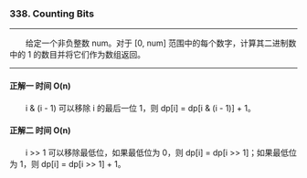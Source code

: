 ### 338. Counting Bits

-----

&emsp;&emsp;给定一个非负整数 num。对于 [0, num] 范围中的每个数字，计算其二进制数中的 1 的数目并将它们作为数组返回。

-----

#### 正解一  时间 O(n)

&emsp;&emsp;i & (i - 1) 可以移除 i 的最后一位 1，则 dp[i] = dp[i & (i - 1)] + 1。

#### 正解二  时间 O(n)

&emsp;&emsp;i >> 1 可以移除最低位，如果最低位为 0，则 dp[i] = dp[i >> 1]；如果最低位为 1，则 dp[i] = dp[i >> 1] + 1。
